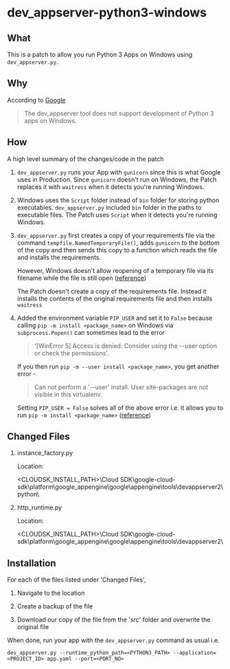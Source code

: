 # dev_appserver-python3-windows

## What
This is a patch to allow you run Python 3 Apps on Windows using ```dev_appserver.py```.

## Why
According to [Google](https://cloud.google.com/appengine/docs/standard/testing-and-deploying-your-app?tab=python)

> The dev_appserver tool does not support development of Python 3 apps on Windows.


## How
A high level summary of the changes/code in the patch

1. ```dev_appserver.py``` runs your App with ```gunicorn``` since this is what Google uses in Production. Since ```gunicorn``` doesn't run on Windows, the Patch replaces it with ```waitress``` when it detects you're running Windows.

2. Windows uses the ```Script``` folder instead of ```bin``` folder for storing python executables. ```dev_appserver.py``` included ```bin``` folder in the paths to executable files. The Patch uses ```Script``` when it detects you're running Windows.

3. ```dev_appserver.py``` first creates a copy of your requirements file via the command ```tempfile.NamedTemporaryFile()```, adds ```gunicorn``` to the bottom of the copy and then sends this copy to a function which reads the file and installs the requirements. 

    However, Windows doesn't allow reopening of a temporary file via its filename while the file is still open ([reference](https://docs.python.org/2.7/library/tempfile.html#tempfile.NamedTemporaryFile)) 

    The Patch doesn't create a copy of the requirements file. Instead it installs the contents of the original requirements file and then installs ```waitress```

4. Added the environment variable ```PIP_USER``` and set it to ```False``` because calling ```pip -m install <package_name>``` on Windows via ```subprocess.Popen()``` can sometimes lead to the error 

    > '[WinError 5] Access is denied: Consider using the --user option or check the permissions'. 


    If you then run ```pip -m --user install <package_name>```, you get another error - 
    
    
    > Can not perform a '--user' install. User site-packages are not visible in this virtualenv.
    
    
    Setting ```PIP_USER = False``` solves all of the above error i.e. it allows you to run ```pip -m install <package_name>``` ([reference](https://github.com/gitpod-io/gitpod/issues/1997#issuecomment-708480259))


## Changed Files

1. instance_factory.py

    Location: 
    
    <CLOUDSK_INSTALL_PATH>\Cloud SDK\google-cloud-sdk\platform\google_appengine\google\appengine\tools\devappserver2\python\

2. http_runtime.py 

    Location: 
    
   <CLOUDSK_INSTALL_PATH>\Cloud SDK\google-cloud-sdk\platform\google_appengine\google\appengine\tools\devappserver2\
   
   
## Installation

For each of the files listed under 'Changed Files', 

1. Navigate to the location

2. Create a backup of the file

3. Download our copy of the file from the 'src' folder and overwrite the original file


When done, run your app with the ```dev_appserver.py``` command as usual i.e. 


```dev_appserver.py --runtime_python_path=<PYTHON3_PATH> --application=<PROJECT_ID> app.yaml --port=<PORT_NO> ```
